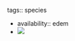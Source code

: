 tags:: species

- availability:: edem
- ![](https://peach-geographical-bat-397.mypinata.cloud/ipfs/QmaFL6YWKpgNqfPT1eiEd6QE7WgAazw5EYzFTXrQfTMjs6)